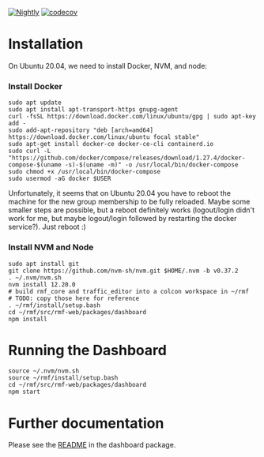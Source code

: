 [![Nightly](https://github.com/osrf/rmf-web/workflows/Nightly/badge.svg)](https://github.com/osrf/rmf-web/actions?query=workflow%3ANightly)
[![codecov](https://codecov.io/gh/osrf/rmf-web/branch/main/graph/badge.svg)](https://codecov.io/gh/osrf/rmf-web)

# Installation

On Ubuntu 20.04, we need to install Docker, NVM, and node:

### Install Docker

```
sudo apt update
sudo apt install apt-transport-https gnupg-agent
curl -fsSL https://download.docker.com/linux/ubuntu/gpg | sudo apt-key add -
sudo add-apt-repository "deb [arch=amd64] https://download.docker.com/linux/ubuntu focal stable"
sudo apt-get install docker-ce docker-ce-cli containerd.io
sudo curl -L "https://github.com/docker/compose/releases/download/1.27.4/docker-compose-$(uname -s)-$(uname -m)" -o /usr/local/bin/docker-compose
sudo chmod +x /usr/local/bin/docker-compose
sudo usermod -aG docker $USER
```
Unfortunately, it seems that on Ubuntu 20.04 you have to reboot the machine for the new group membership to be fully reloaded. Maybe some smaller steps are possible, but a reboot definitely works (logout/login didn't work for me, but maybe logout/login followed by restarting the docker service?). Just reboot :)

### Install NVM and Node

```
sudo apt install git
git clone https://github.com/nvm-sh/nvm.git $HOME/.nvm -b v0.37.2
. ~/.nvm/nvm.sh
nvm install 12.20.0
# build rmf_core and traffic_editor into a colcon workspace in ~/rmf
# TODO: copy those here for reference
. ~/rmf/install/setup.bash
cd ~/rmf/src/rmf-web/packages/dashboard
npm install
```

# Running the Dashboard

```
source ~/.nvm/nvm.sh
source ~/rmf/install/setup.bash
cd ~/rmf/src/rmf-web/packages/dashboard
npm start
```

# Further documentation

Please see the [README](packages/dashboard/README.md) in the dashboard package.
